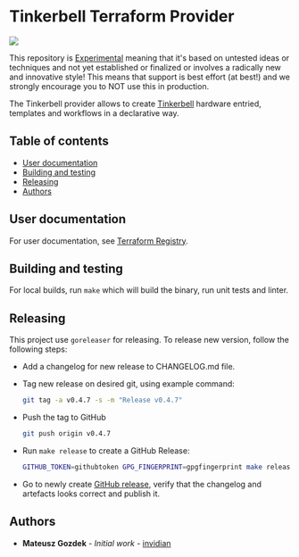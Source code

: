 # Tinkerbell Terraform Provider

![](https://img.shields.io/badge/Stability-Experimental-red.svg)

This repository is [Experimental](https://github.com/packethost/standards/blob/master/experimental-statement.md) meaning that it's based on untested ideas or techniques and not yet established or finalized or involves a radically new and innovative style! This means that support is best effort (at best!) and we strongly encourage you to NOT use this in production.

The Tinkerbell provider allows to create [Tinkerbell](https://tinkerbell.org/) hardware entried, templates and workflows in a declarative way.

## Table of contents
* [User documentation](#user-documentation)
* [Building and testing](#building-and-testing)
* [Releasing](#releasing)
* [Authors](#authors)

## User documentation

For user documentation, see [Terraform Registry](https://registry.terraform.io/providers/tinkerbell/tinkerbell/latest/docs).

## Building and testing

For local builds, run `make` which will build the binary, run unit tests and linter.

## Releasing

This project use `goreleaser` for releasing. To release new version, follow the following steps:

* Add a changelog for new release to CHANGELOG.md file.

* Tag new release on desired git, using example command:

  ```sh
  git tag -a v0.4.7 -s -m "Release v0.4.7"
  ```

* Push the tag to GitHub
  ```sh
  git push origin v0.4.7
  ```

* Run `make release` to create a GitHub Release:
  ```sh
  GITHUB_TOKEN=githubtoken GPG_FINGERPRINT=gpgfingerprint make release
  ```

* Go to newly create [GitHub release](https://github.com/tinkerbell/terraform-provider-tinkerbell/releases/tag/v0.4.7), verify that the changelog and artefacts looks correct and publish it.

## Authors

* **Mateusz Gozdek** - *Initial work* - [invidian](https://github.com/invidian)
